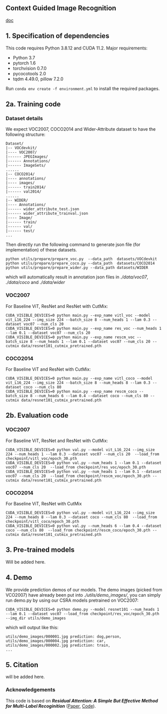 ## Context Guided Image Recognition

[doc](https://docs.google.com/document/d/1yKBVNr90n2kipyQP4itzt3zvdUfGeSTm2qZ-MJNa8sg/edit?usp=sharing)


## 1. Specification of dependencies

This code requires Python 3.8.12 and CUDA 11.2. Major requirements:

- Python 3.7
- pytorch 1.6
- torchvision 0.7.0
- pycocotools 2.0
- tqdm 4.49.0, pillow 7.2.0

Run `conda env create -f environment.yml` to install the required packages. 

## 2a. Training code

### Dataset details
We expect VOC2007, COCO2014 and Wider-Attribute dataset to have the following structure:
```
Dataset/
|-- VOCdevkit/
|---- VOC2007/
|------ JPEGImages/
|------ Annotations/
|------ ImageSets/
......
|-- COCO2014/
|---- annotations/
|---- images/
|------ train2014/
|------ val2014/
......
|-- WIDER/
|---- Annotations/
|------ wider_attribute_test.json
|------ wider_attribute_trainval.json
|---- Image/
|------ train/
|------ val/
|------ test/
...
```
Then directly run the following command to generate json file (for implementation) of these datasets.

```shell
python utils/prepare/prepare_voc.py  --data_path  datasets/VOCdevkit
python utils/prepare/prepare_coco.py --data_path  datasets/COCO2014
python utils/prepare/prepare_wider.py --data_path datasets/WIDER
```
which will automatically result in annotation json files in *./data/voc07*, *./data/coco* and *./data/wider*

### VOC2007

For Baseline ViT, ResNet and ResNet with CutMix:

```shell
CUDA_VISIBLE_DEVICES=0 python main.py --exp_name vitl_voc --model vit_L16_224 --img_size 224 --batch_size 8 --num_heads 1 --lam 0.3 --dataset voc07 --num_cls 20
CUDA_VISIBLE_DEVICES=0 python main.py --exp_name res_voc --num_heads 1 --lam 0.1 --dataset voc07 --num_cls 20
CUDA_VISIBLE_DEVICES=0 python main.py --exp_name rescm_voc --batch_size 8 --num_heads 1 --lam 0.1 --dataset voc07 --num_cls 20 --cutmix data/resnet101_cutmix_pretrained.pth
```

### COCO2014

For Baseline ViT and ResNet with CutMix:
```shell
CUDA_VISIBLE_DEVICES=0 python main.py --exp_name vitl_coco --model vit_L16_224 --img_size 224 --batch_size 8 --num_heads 8 --lam 0.3 --dataset coco --num_cls 80
CUDA_VISIBLE_DEVICES=0 python main.py --exp_name rescm_coco --batch_size 8 --num_heads 6 --lam 0.4 --dataset coco --num_cls 80 --cutmix data/resnet101_cutmix_pretrained.pth
```

## 2b. Evaluation code

### VOC2007

For Baseline ViT, ResNet and ResNet with CutMix:
```shell 
CUDA_VISIBLE_DEVICES=0 python val.py --model vit_L16_224 --img_size 224 --num_heads 1 --lam 0.3 --dataset voc07 --num_cls 20  --load_from checkpoint/vitl_voc/epoch_30.pth
CUDA_VISIBLE_DEVICES=0 python val.py --num_heads 1 --lam 0.1 --dataset voc07 --num_cls 20  --load_from checkpoint/res_voc/epoch_30.pth
CUDA_VISIBLE_DEVICES=0 python val.py --num_heads 1 --lam 0.1 --dataset voc07 --num_cls 20  --load_from checkpoint/rescm_voc/epoch_30.pth --cutmix data/resnet101_cutmix_pretrained.pth
```

### COCO2014

For Baseline ViT, ResNet with CutMix
```shell 
CUDA_VISIBLE_DEVICES=0 python val.py --model vit_L16_224 --img_size 224 --num_heads 8 --lam 0.3 --dataset coco --num_cls 80  --load_from checkpoint/vitl_coco/epoch_30.pth
CUDA_VISIBLE_DEVICES=0 python val.py --num_heads 6 --lam 0.4 --dataset coco --num_cls 80  --load_from checkpoint/rescm_coco/epoch_30.pth --cutmix data/resnet101_cutmix_pretrained.pth
```

## 3. Pre-trained models

Will be added here.

<!-- We provide pretrained models on [Google Drive](https://www.google.com/drive/) for validation. ResNet101 trained on ImageNet with **CutMix** augmentation can be downloaded 
[here](https://drive.google.com/u/0/uc?export=download&confirm=kYfp&id=1T4AxsAO2tszvhn62KFN5kaknBtBZIpDV).
|Dataset      | Backbone  |   Head nums   |   mAP(%)  |  Resolution     | Download   |
|  ---------- | -------   |  :--------:   | ------ |  :---:          | --------   |
| VOC2007     |ResNet-101 |     1         |  94.7  |  448x448 |[download](https://drive.google.com/u/0/uc?export=download&confirm=bXcv&id=1cQSRI_DWyKpLa0tvxltoH9rM4IZMIEWJ)   | -->


## 4. Demo
We provide prediction demos of our models. The demo images (picked from VCO2007) have already been put into *./utils/demo_images/*, you can simply run demo.py by using our CSRA models pretrained on VOC2007:
```shell
CUDA_VISIBLE_DEVICES=0 python demo.py --model resnet101 --num_heads 1 --lam 0.1 --dataset voc07 --load_from checkpoint/res_voc/epoch_30.pth --img_dir utils/demo_images
```
which will output like this:
```shell
utils/demo_images/000001.jpg prediction: dog,person,
utils/demo_images/000004.jpg prediction: car,
utils/demo_images/000002.jpg prediction: train,
...
```

## 5. Citation
will be added here.

### Acknowledgements
This code is based on ***Residual Attention: A Simple But Effective Method for Multi-Label Recoginition*** ([Paper](https://arxiv.org/abs/2108.02456), [Code](https://github.com/Kevinz-code/CSRA)).

